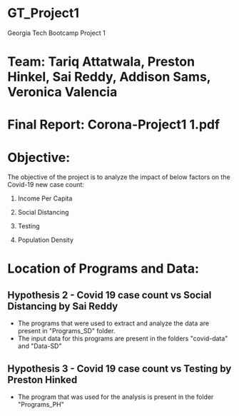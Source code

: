 # GT_Project1

Georgia Tech Bootcamp Project 1

# Team: Tariq Attatwala, Preston Hinkel, Sai Reddy, Addison Sams, Veronica Valencia

# Final Report: Corona-Project1 1.pdf

# Objective:

The objective of the project is to analyze the impact of below factors on the Covid-19 new case count:

1. Income Per Capita

2. Social Distancing

3. Testing

4. Population Density


# Location of Programs and Data:


## Hypothesis 2 - Covid 19 case count vs Social Distancing by Sai Reddy

- The programs that were used to extract and analyze the data are present in "Programs_SD" folder.
- The input data for this programs are present in the folders "covid-data" and "Data-SD"


## Hypothesis 3 - Covid 19 case count vs Testing by Preston Hinked

- The program that was used for the analysis is present in the folder "Programs_PH"
